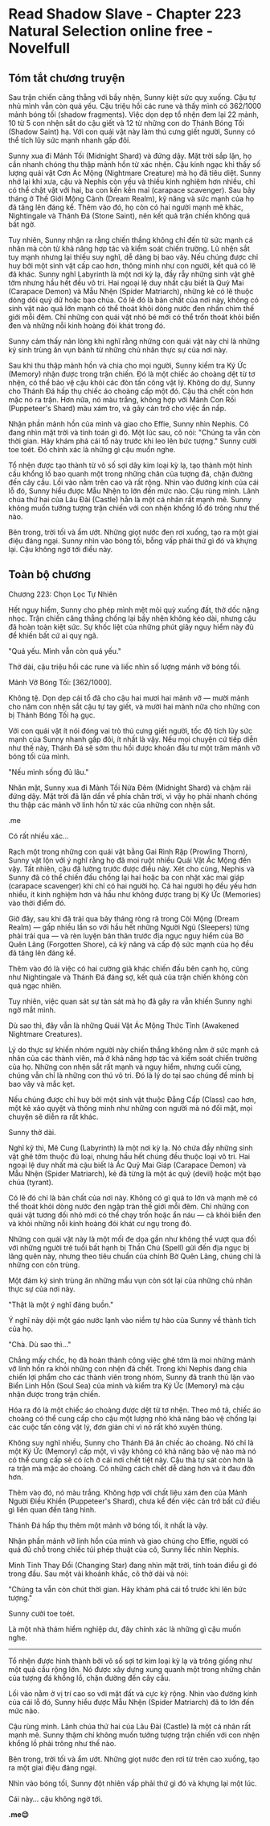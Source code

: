 # Read Shadow Slave - Chapter 223 Natural Selection online free - Novelfull

## Tóm tắt chương truyện

Sau trận chiến căng thẳng với bầy nhện, Sunny kiệt sức quỵ xuống. Cậu tự nhủ mình vẫn còn quá yếu. Cậu triệu hồi các rune và thấy mình có 362/1000 mảnh bóng tối (shadow fragments). Việc dọn dẹp tổ nhện đem lại 22 mảnh, 10 từ 5 con nhện sắt do cậu giết và 12 từ những con do Thánh Bóng Tối (Shadow Saint) hạ. Với con quái vật này làm thú cưng giết người, Sunny có thể tích lũy sức mạnh nhanh gấp đôi.

Sunny xua đi Mảnh Tối (Midnight Shard) và đứng dậy. Mặt trời sắp lặn, họ cần nhanh chóng thu thập mảnh hồn từ xác nhện. Cậu kinh ngạc khi thấy số lượng quái vật Cơn Ác Mộng (Nightmare Creature) mà họ đã tiêu diệt. Sunny nhớ lại khi xưa, cậu và Nephis còn yếu và thiếu kinh nghiệm hơn nhiều, chỉ có thể chật vật với hai, ba con kền kền mai (carapace scavenger). Sau bảy tháng ở Thế Giới Mộng Cảnh (Dream Realm), kỹ năng và sức mạnh của họ đã tăng lên đáng kể. Thêm vào đó, họ còn có hai người mạnh mẽ khác, Nightingale và Thánh Đá (Stone Saint), nên kết quả trận chiến không quá bất ngờ.

Tuy nhiên, Sunny nhận ra rằng chiến thắng không chỉ đến từ sức mạnh cá nhân mà còn từ khả năng hợp tác và kiểm soát chiến trường. Lũ nhện sắt tuy mạnh nhưng lại thiếu suy nghĩ, dễ dàng bị bao vây. Nếu chúng được chỉ huy bởi một sinh vật cấp cao hơn, thông minh như con người, kết quả có lẽ đã khác. Sunny nghĩ Labyrinth là một nơi kỳ lạ, đầy rẫy những sinh vật ghê tởm nhưng hầu hết đều vô tri. Hai ngoại lệ duy nhất cậu biết là Quỷ Mai (Carapace Demon) và Mẫu Nhện (Spider Matriarch), những kẻ có lẽ thuộc dòng dõi quỷ dữ hoặc bạo chúa. Có lẽ đó là bản chất của nơi này, không có sinh vật nào quá lớn mạnh có thể thoát khỏi dòng nước đen nhấn chìm thế giới mỗi đêm. Chỉ những con quái vật nhỏ bé mới có thể trốn thoát khỏi biển đen và những nỗi kinh hoàng đói khát trong đó.

Sunny cảm thấy nản lòng khi nghĩ rằng những con quái vật này chỉ là những ký sinh trùng ăn vụn bánh từ những chủ nhân thực sự của nơi này.

Sau khi thu thập mảnh hồn và chia cho mọi người, Sunny kiểm tra Ký Ức (Memory) nhận được trong trận chiến. Đó là một chiếc áo choàng dệt từ tơ nhện, có thể bảo vệ cậu khỏi các đòn tấn công vật lý. Không do dự, Sunny cho Thánh Đá hấp thụ chiếc áo choàng cấp một đó. Cậu thà chết còn hơn mặc nó ra trận. Hơn nữa, nó màu trắng, không hợp với Mảnh Con Rối (Puppeteer's Shard) màu xám tro, và gây cản trở cho việc ẩn nấp.

Nhận phần mảnh hồn của mình và giao cho Effie, Sunny nhìn Nephis. Cô đang nhìn mặt trời và tính toán gì đó. Một lúc sau, cô nói: "Chúng ta vẫn còn thời gian. Hãy khám phá cái tổ này trước khi leo lên bức tượng." Sunny cười toe toét. Đó chính xác là những gì cậu muốn nghe.

Tổ nhện được tạo thành từ vô số sợi dây kim loại kỳ lạ, tạo thành một hình cầu khổng lồ bao quanh một trong những chân của tượng đá, chặn đường đến cây cầu. Lối vào nằm trên cao và rất rộng. Nhìn vào đường kính của cái lỗ đó, Sunny hiểu được Mẫu Nhện to lớn đến mức nào. Cậu rùng mình. Lãnh chúa thứ hai của Lâu Đài (Castle) hẳn là một cá nhân rất mạnh mẽ. Sunny không muốn tưởng tượng trận chiến với con nhện khổng lồ đó trông như thế nào.

Bên trong, trời tối và ẩm ướt. Những giọt nước đen rơi xuống, tạo ra một giai điệu đáng ngại. Sunny nhìn vào bóng tối, bỗng vấp phải thứ gì đó và khựng lại. Cậu không ngờ tới điều này.

## Toàn bộ chương

Chương 223: Chọn Lọc Tự Nhiên

Hết nguy hiểm, Sunny cho phép mình mệt mỏi quỳ xuống đất, thở dốc nặng nhọc. Trận chiến căng thẳng chống lại bầy nhện không kéo dài, nhưng cậu đã hoàn toàn kiệt sức. Sự khốc liệt của những phút giây nguy hiểm này đủ để khiến bất cứ ai quỵ ngã.

"Quá yếu. Mình vẫn còn quá yếu."

Thở dài, cậu triệu hồi các rune và liếc nhìn số lượng mảnh vỡ bóng tối.

Mảnh Vỡ Bóng Tối: [362/1000].

Không tệ. Dọn dẹp cái tổ đã cho cậu hai mươi hai mảnh vỡ — mười mảnh cho năm con nhện sắt cậu tự tay giết, và mười hai mảnh nữa cho những con bị Thánh Bóng Tối hạ gục.

Với con quái vật ít nói đóng vai trò thú cưng giết người, tốc độ tích lũy sức mạnh của Sunny nhanh gấp đôi, ít nhất là vậy. Nếu mọi chuyện cứ tiếp diễn như thế này, Thánh Đá sẽ sớm thu hồi được khoản đầu tư một trăm mảnh vỡ bóng tối của mình.

"Nếu mình sống đủ lâu."

Nhăn mặt, Sunny xua đi Mảnh Tối Nửa Đêm (Midnight Shard) và chậm rãi đứng dậy. Mặt trời đã lặn dần về phía chân trời, vì vậy họ phải nhanh chóng thu thập các mảnh vỡ linh hồn từ xác của những con nhện sắt.

.me

Có rất nhiều xác...

Rạch một trong những con quái vật bằng Gai Rình Rập (Prowling Thorn), Sunny vật lộn với ý nghĩ rằng họ đã moi ruột nhiều Quái Vật Ác Mộng đến vậy. Tất nhiên, cậu đã lường trước được điều này. Xét cho cùng, Nephis và Sunny đã có thể chiến đấu chống lại hai hoặc ba con nhặt xác mai giáp (carapace scavenger) khi chỉ có hai người họ. Cả hai người họ đều yếu hơn nhiều, ít kinh nghiệm hơn và hầu như không được trang bị Ký Ức (Memories) vào thời điểm đó.

Giờ đây, sau khi đã trải qua bảy tháng ròng rã trong Cõi Mộng (Dream Realm) — gấp nhiều lần so với hầu hết những Người Ngủ (Sleepers) từng phải trải qua — và rèn luyện bản thân trước địa ngục nguy hiểm của Bờ Quên Lãng (Forgotten Shore), cả kỹ năng và cấp độ sức mạnh của họ đều đã tăng lên đáng kể.

Thêm vào đó là việc có hai cường giả khác chiến đấu bên cạnh họ, cũng như Nightingale và Thánh Đá đáng sợ, kết quả của trận chiến không còn quá ngạc nhiên.

Tuy nhiên, việc quan sát sự tàn sát mà họ đã gây ra vẫn khiến Sunny nghi ngờ mắt mình.

Dù sao thì, đây vẫn là những Quái Vật Ác Mộng Thức Tỉnh (Awakened Nightmare Creatures).

Lý do thực sự khiến nhóm người này chiến thắng không nằm ở sức mạnh cá nhân của các thành viên, mà ở khả năng hợp tác và kiểm soát chiến trường của họ. Những con nhện sắt rất mạnh và nguy hiểm, nhưng cuối cùng, chúng vẫn chỉ là những con thú vô tri. Đó là lý do tại sao chúng để mình bị bao vây và mắc kẹt.

Nếu chúng được chỉ huy bởi một sinh vật thuộc Đẳng Cấp (Class) cao hơn, một kẻ xảo quyệt và thông minh như những con người mà nó đối mặt, mọi chuyện sẽ diễn ra rất khác.

Sunny thở dài.

Nghĩ kỹ thì, Mê Cung (Labyrinth) là một nơi kỳ lạ. Nó chứa đầy những sinh vật ghê tởm thuộc đủ loại, nhưng hầu hết chúng đều thuộc loại vô tri. Hai ngoại lệ duy nhất mà cậu biết là Ác Quỷ Mai Giáp (Carapace Demon) và Mẫu Nhện (Spider Matriarch), kẻ đã từng là một ác quỷ (devil) hoặc một bạo chúa (tyrant).

Có lẽ đó chỉ là bản chất của nơi này. Không có gì quá to lớn và mạnh mẽ có thể thoát khỏi dòng nước đen ngập tràn thế giới mỗi đêm. Chỉ những con quái vật tương đối nhỏ mới có thể chạy trốn hoặc ẩn náu — cả khỏi biển đen và khỏi những nỗi kinh hoàng đói khát cư ngụ trong đó.

Những con quái vật này là một mối đe dọa gần như không thể vượt qua đối với những người trẻ tuổi bất hạnh bị Thần Chú (Spell) gửi đến địa ngục bị lãng quên này, nhưng theo tiêu chuẩn của chính Bờ Quên Lãng, chúng chỉ là những con côn trùng.

Một đám ký sinh trùng ăn những mẩu vụn còn sót lại của những chủ nhân thực sự của nơi này.

"Thật là một ý nghĩ đáng buồn."

Ý nghĩ này dội một gáo nước lạnh vào niềm tự hào của Sunny về thành tích của họ.

"Chà. Dù sao thì…"

Chẳng mấy chốc, họ đã hoàn thành công việc ghê tởm là moi những mảnh vỡ linh hồn ra khỏi những con nhện đã chết. Trong khi Nephis đang chia chiến lợi phẩm cho các thành viên trong nhóm, Sunny đã tranh thủ lặn vào Biển Linh Hồn (Soul Sea) của mình và kiểm tra Ký Ức (Memory) mà cậu nhận được trong trận chiến.

Hóa ra đó là một chiếc áo choàng được dệt từ tơ nhện. Theo mô tả, chiếc áo choàng có thể cung cấp cho cậu một lượng nhỏ khả năng bảo vệ chống lại các cuộc tấn công vật lý, đơn giản chỉ vì nó rất khó xuyên thủng.

Không suy nghĩ nhiều, Sunny cho Thánh Đá ăn chiếc áo choàng. Nó chỉ là một Ký Ức (Memory) cấp một, vì vậy không có khả năng bảo vệ nào mà nó có thể cung cấp sẽ có ích ở cái nơi chết tiệt này. Cậu thà tự sát còn hơn là ra trận mà mặc áo choàng. Có những cách chết dễ dàng hơn và ít đau đớn hơn.

Thêm vào đó, nó màu trắng. Không hợp với chất liệu xám đen của Mảnh Người Điều Khiển (Puppeteer's Shard), chưa kể đến việc cản trở bất cứ điều gì liên quan đến tàng hình.

Thánh Đá hấp thụ thêm một mảnh vỡ bóng tối, ít nhất là vậy.

Nhận phần mảnh vỡ linh hồn của mình và giao chúng cho Effie, người có quá đủ chỗ trong chiếc túi phép thuật của cô, Sunny liếc nhìn Nephis.

Minh Tinh Thay Đổi (Changing Star) đang nhìn mặt trời, tính toán điều gì đó trong đầu. Sau một vài khoảnh khắc, cô thở dài và nói:

"Chúng ta vẫn còn chút thời gian. Hãy khám phá cái tổ trước khi lên bức tượng."

Sunny cười toe toét.

Là một nhà thám hiểm nghiệp dư, đây chính xác là những gì cậu muốn nghe.

***

Tổ nhện được hình thành bởi vô số sợi tơ kim loại kỳ lạ và trông giống như một quả cầu rộng lớn. Nó được xây dựng xung quanh một trong những chân của tượng đá khổng lồ, chặn đường đến cây cầu.

Lối vào nằm ở vị trí cao so với mặt đất và cực kỳ rộng. Nhìn vào đường kính của cái lỗ đó, Sunny hiểu được Mẫu Nhện (Spider Matriarch) đã to lớn đến mức nào.

Cậu rùng mình. Lãnh chúa thứ hai của Lâu Đài (Castle) là một cá nhân rất mạnh mẽ. Sunny thậm chí không muốn tưởng tượng trận chiến với con nhện khổng lồ phải trông như thế nào.

Bên trong, trời tối và ẩm ướt. Những giọt nước đen rơi từ trên cao xuống, tạo ra một giai điệu đáng ngại.

Nhìn vào bóng tối, Sunny đột nhiên vấp phải thứ gì đó và khựng lại một lúc.

Cái này… cậu không ngờ tới.

**.me😉**